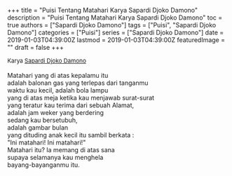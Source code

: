 +++
title = "Puisi Tentang Matahari Karya Sapardi Djoko Damono"
description = "Puisi Tentang Matahari Karya Sapardi Djoko Damono"
toc = true
authors = ["Sapardi Djoko Damono"]
tags = ["Puisi", "Sapardi Djoko Damono"]
categories = ["Puisi"]
series = ["Sapardi Djoko Damono"]
date = 2019-01-03T04:39:00Z
lastmod = 2019-01-03T04:39:00Z
featuredImage = ""
draft = false
+++

<div style="text-align: justify;">
<div style="font-size: small;">Karya <a href="/authors/sapardi-djoko-damono/" target="_blank">Sapardi Djoko Damono</a></div><br />
Matahari yang di atas kepalamu itu<br />adalah balonan gas yang terlepas dari tanganmu<br />waktu kau kecil, adalah bola lampu<br />yang di atas meja ketika kau menjawab surat-surat<br />yang teratur kau terima dari sebuah Alamat,<br />adalah jam weker yang berdering<br />sedang kau bersetubuh,<br />adalah gambar bulan<br />yang dituding anak kecil itu sambil berkata :<br />"Ini matahari! Ini matahari!"<br />Matahari itu? Ia memang di atas sana<br />supaya selamanya kau menghela<br />bayang-bayanganmu itu.</div>
